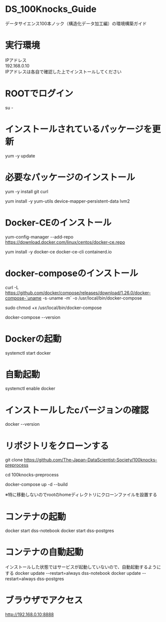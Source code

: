# DS_100Knocks_Guide
データサイエンス100本ノック（構造化データ加工編）の環境構築ガイド  
  
# 実行環境
IPアドレス  
192.168.0.10  
IPアドレスは各自で確認した上でインストールしてください  
  
  
# ROOTでログイン
su -
# インストールされているパッケージを更新
yum -y update

# 必要なパッケージのインストール
yum -y install git curl

yum install -y yum-utils device-mapper-persistent-data lvm2

# Docker-CEのインストール
yum-config-manager --add-repo https://download.docker.com/linux/centos/docker-ce.repo

yum install -y docker-ce docker-ce-cli containerd.io

# docker-composeのインストール
curl -L https://github.com/docker/compose/releases/download/1.26.0/docker-compose-`uname -s`-`uname -m` -o /usr/local/bin/docker-compose

sudo chmod +x /usr/local/bin/docker-compose

docker-compose --version

# Dockerの起動
systemctl start docker

# 自動起動
systemctl enable docker

# インストールしたcバージョンの確認
docker --version

# リポジトリをクローンする
git clone https://github.com/The-Japan-DataScientist-Society/100knocks-preprocess

cd 100knocks-preprocess

docker-compose up -d --build

※特に移動しないのでrootのhomeディレクトリにクローンファイルを設置する

# コンテナの起動
docker start dss-notebook
docker start dss-postgres
# コンテナの自動起動
インストールした状態ではサービスが起動していないので、自動起動するようにする
docker update --restart=always dss-notebook
docker update --restart=always dss-postgres

# ブラウザでアクセス
http://192.168.0.10:8888


